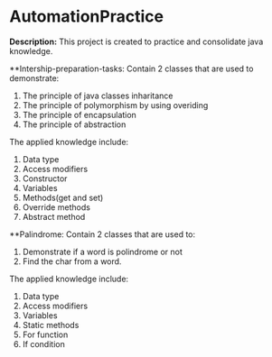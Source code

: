 # AutomationPractice
**Description:** 
This project is created to practice and consolidate java knowledge.

**Intership-preparation-tasks:
 Contain 2 classes that are used to demonstrate:
1. The principle of java classes inharitance
2. The principle of polymorphism by using overiding
3. The principle of encapsulation
4. The principle of abstraction

The applied knowledge include:
1. Data type
2. Access modifiers
3. Constructor
4. Variables
5. Methods(get and set)
6. Override methods
7. Abstract method

**Palindrome:
 Contain 2 classes that are used to:
1. Demonstrate if a word is polindrome or not
2. Find the char from a word.

The applied knowledge include:
1. Data type
2. Access modifiers
3. Variables
4. Static methods
5. For function
6. If condition